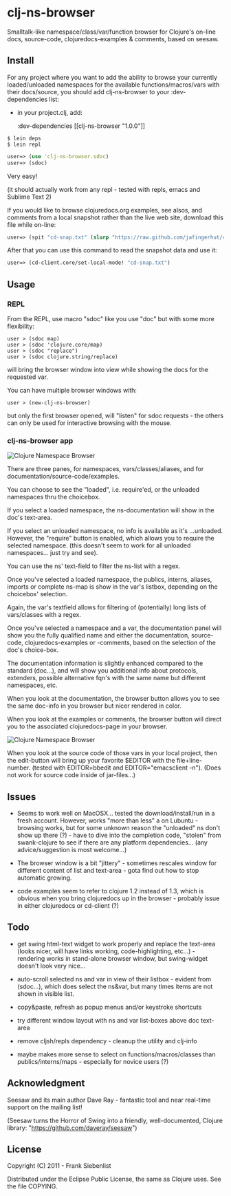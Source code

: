 # clj-ns-browser

Smalltalk-like namespace/class/var/function browser for Clojure's on-line docs, source-code, clojuredocs-examples & comments, based on seesaw.


## Install

For any project where you want to add the ability to browse your currently loaded/unloaded namespaces for the available functions/macros/vars with their docs/source, you should add clj-ns-browser to your :dev-dependencies list:

* in your project.clj, add:

    :dev-dependencies [[clj-ns-browser "1.0.0"]]

```
$ lein deps
$ lein repl
```
```clojure
user=> (use 'clj-ns-browser.sdoc)
user=> (sdoc)
```

Very easy!

(it should actually work from any repl - tested with repls, emacs and Sublime Text 2)

If you would like to browse clojuredocs.org examples, see alsos, and comments from a local snapshot rather than the live web site, download this file while on-line:

```clojure
user=> (spit "cd-snap.txt" (slurp "https://raw.github.com/jafingerhut/cd-client/develop/snapshots/clojuredocs-snapshot-latest.txt"))
```

 After that you can use this command to read the snapshot data and use it:

```clojure
user=> (cd-client.core/set-local-mode! "cd-snap.txt")
```


## Usage

### REPL

From the REPL, use macro "sdoc" like you use "doc" but with some more flexibility:

    user > (sdoc map)
    user > (sdoc 'clojure.core/map)
    user > (sdoc "replace")
    user > (sdoc clojure.string/replace)

will bring the browser window into view while showing the docs for the requested var.

You can have multiple browser windows with:

    user > (new-clj-ns-browser)

but only the first browser opened, will "listen" for sdoc requests - the others can only be used for interactive browsing with the mouse.

### clj-ns-browser app

![Clojure Namespace Browser](https://github.com/franks42/clj-ns-browser/raw/master/clj-ns-browser.png "Clojure Namespace Browser")

There are three panes, for namespaces, vars/classes/aliases, and for documentation/source-code/examples.

You can choose to see the "loaded", i.e. require'ed, or the unloaded namespaces thru the choicebox.

If you select a loaded namespace, the ns-documentation will show in the doc's text-area.

If you select an unloaded namespace, no info is available as it's ...unloaded. However, the "require" button is enabled, which allows you to require the selected namespace. (this doesn't seem to work for all unloaded namespaces... just try and see).

You can use the ns' text-field to filter the ns-list with a regex.

Once you've selected a loaded namespace, the publics, interns, aliases, imports or complete ns-map is show in the var's listbox, depending on the choicebox' selection.

Again, the var's textfield allows for filtering of (potentially) long lists of vars/classes with a regex.

Once you've selected a namespace and a var, the documentation panel will show you the fully qualified name and either the documentation, source-code, clojuredocs-examples or -comments, based on the selection of the doc's choice-box.

The documentation information is slightly enhanced compared to the standard (doc...),
and will show you additional info about protocols, extenders, possible alternative fqn's with the same name but different namespaces, etc.

When you look at the documentation, the browser button allows you to see the same doc-info in you browser but nicer rendered in color.

When you look at the examples or comments, the browser button will direct you to the associated clojuredocs-page in your browser.

![Clojure Namespace Browser](https://github.com/franks42/clj-ns-browser/raw/master/clj-ns-browser-source.png "Clojure Namespace Browser")

When you look at the source code of those vars in your local project, then the edit-button will bring up your favorite $EDITOR with the file+line-number. (tested with EDITOR=bbedit and EDITOR="emacsclient -n"). (Does not work for source code inside of jar-files...)


## Issues

* Seems to work well on MacOSX... tested the download/install/run in a fresh account. However, works "more than less" a on Lubuntu - browsing works, but for some unknown reason the "unloaded" ns don't show up there (?) - have to dive into the completion code, "stolen" from swank-clojure to see if there are any platform dependencies... (any advice/suggestion is most welcome...)

* The browser window is a bit "jittery" - sometimes rescales window for different content of list and text-area - gota find out how to stop automatic growing.

* code examples seem to refer to clojure 1.2 instead of 1.3, which is obvious when you bring clojuredocs up in the browser - probably issue in either clojuredocs or cd-client (?)


## Todo

* get swing html-text widget to work properly and replace the text-area (looks nicer, will have links working, code-highlighting, etc...) - rendering works in stand-alone browser window, but swing-widget doesn't look very nice...

* auto-scroll selected ns and var in view of their listbox - evident from (sdoc...), which does select the ns&var, but many times items are not shown in visible list.

* copy&paste, refresh as popup menus and/or keystroke shortcuts

* try different window layout with ns and var list-boxes above doc text-area

* remove cljsh/repls dependency - cleanup the utility and clj-info

* maybe makes more sense to select on functions/macros/classes than publics/interns/maps - especially for novice users (?)

## Acknowledgment

Seesaw and its main author Dave Ray - fantastic tool and near real-time support on the mailing list!

(Seesaw turns the Horror of Swing into a friendly, well-documented, Clojure library: "https://github.com/daveray/seesaw")


## License

Copyright (C) 2011 - Frank Siebenlist

Distributed under the Eclipse Public License, the same as Clojure
uses. See the file COPYING.

